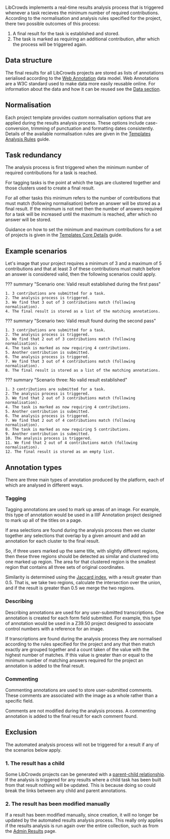 
LibCrowds implements a real-time results analysis process that is triggered
whenever a task recieves the minimum number of required contributions.
According to the normalisation and analysis rules specified for the project,
there two possible outcomes of this process:

1. A final result for the task is established and stored.
2. The task is marked as requiring an additional contribution, after which the
process will be triggered again.

## Data structure

The final results for all LibCrowds projects are stored as lists of annotations
serialised according to the [Web Annotation](https://www.w3.org/annotation/)
data model. Web Annotations are a W3C standard used to make data more easily
reusable online. For information about the data and how it can be reused see
the [Data section](/data/introduction.md).

## Normalisation

Each project template provides custom normalisation options that are applied
during the results analysis process. These options include case-conversion,
trimming of punctuation and formatting dates consistently. Details of the
available normalisation rules are given in the
[Templates Analysis Rules](/templates/analysis.md) guide.

## Task redundancy

The analysis process is first triggered when the minimum number of required
contributions for a task is reached.

For tagging tasks is the point at which the tags are clustered together and
those clusters used to create a final result.

For all other tasks this minimum refers to the number of contributions that
must match (following normalisation) before an answer will be stored as a final
result. If the minimum is not met then the number of answers required for a
task will be increased until the maximum is reached, after which no answer
will be stored.

Guidance on how to set the minimum and maximum contributions for a set
of projects is given in the [Templates Core Details](/templates/details.md)
guide.

## Example scenarios

Let's image that your project requires a minimum of 3 and a maximum of 5
contributions and that at least 3 of these contributions must match before an
answer is considered valid, then the following scenarios could apply.

??? summary "Scenario one: Valid result established during the first pass"

    1. 3 contributions are submitted for a task.
    2. The analysis process is triggered.
    3. We find that 3 out of 3 contributions match (following normalisation).
    4. The final result is stored as a list of the matching annotations.

??? summary "Scenario two: Valid result found during the second pass"

    1. 3 contributions are submitted for a task.
    2. The analysis process is triggered.
    3. We find that 2 out of 3 contributions match (following normalisation).
    4. The task is marked as now requiring 4 contributions.
    5. Another contribution is submitted.
    6. The analysis process is triggered.
    7. We find that 3 out of 4 contributions match (following normalisation).
    8. The final result is stored as a list of the matching annotations.

??? summary "Scenario three: No valid result established"

    1. 3 contributions are submitted for a task.
    2. The analysis process is triggered.
    3. We find that 2 out of 3 contributions match (following normalisation).
    4. The task is marked as now requiring 4 contributions.
    5. Another contribution is submitted.
    6. The analysis process is triggered.
    7. We find that 2 out of 4 contributions match (following normalisation).
    8. The task is marked as now requiring 5 contributions.
    9. Another contribution is submitted.
    10. The analysis process is triggered.
    11. We find that 2 out of 4 contributions match (following normalisation).
    12. The final result is stored as an empty list.

## Annotation types

There are three main types of annotation produced by the platform, each of
which are analysed in different ways.

### Tagging

Tagging annotations are used to mark up areas of an image. For example, this
type of annotation would be used in a IIIF Annotation project designed to
mark up all of the titles on a page.

If area selections are found during the analysis process then we cluster
together any selections that overlap by a given amount and add an annotation
for each cluster to the final result.

So, if three users marked up the same title, with slightly different regions,
then these three regions should be detected as similar and clustered into one
marked up region. The area for that clustered region is the smallest region
that contains all three sets of original coordinates.

Similarity is determined using the
[Jaccard index](https://en.wikipedia.org/wiki/Jaccard_index), with a result
greater than 0.5. That is, we take two regions, calculate the intersection
over the union, and if the result is greater than 0.5 we merge the two
regions.

### Describing

Describing annotations are used for any user-submitted transcriptions. One
annotation is created for each form field submitted. For example, this type of
annotation would be used in a Z39.50 project designed to associate control
numbers with a reference for an image.

If transcriptions are found during the analysis process they are normalised
according to the rules specified for the project and any that then match
exactly are grouped together and a count taken of the value with the highest
number of matches. If this value is greater than or equal to the minimum
number of matching answers required for the project an annotation is added
to the final result.

### Commenting

Commenting annotations are used to store user-submitted comments. These
comments are associated with the image as a whole rather than a specific field.

Comments are not modified during the analysis process. A commenting annotation
is added to the final result for each comment found.

## Exclusion

The automated analysis process will not be triggered for a result if any of
the scenarios below apply.

### 1. The result has a child

Some LibCrowds projects can be generated with a
[parent-child relationship](/templates/parent.md). If the analysis is triggered
for any results where a child task has been built from that result nothing will
be updated. This is because doing so could break the links between any child
and parent annotations.

### 2. The result has been modified manually

If a result has been modified manually, since creation, it will no longer be
updated by the automated results analysis process. This really only applies
if the results analysis is run again over the entire collection, such as from
the [Admin Results](/site/results.md) page.
